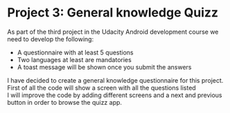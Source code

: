 <h1> Project 3: General knowledge Quizz </h1>

<p>As part of the third project in the Udacity Android development course we
need to develop the following: </p>

<ul>
  <li>A questionnaire with at least 5 questions</li>
  <li>Two languages at least are mandatories</li>
  <li>A toast message will be shown once you submit the answers</li>
</ul>

<p>I have decided to create a general knowledge questionnaire for this project.
First of all the code will show a screen with all the questions listed <br>
I will improve the code by adding different screens and a next and previous button in order
to browse the quizz app.</p>
